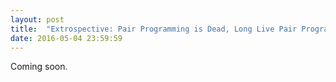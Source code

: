 ```yaml
---
layout: post
title:  "Extrospective: Pair Programming is Dead, Long Live Pair Programming"
date: 2016-05-04 23:59:59
---
```


Coming soon.
